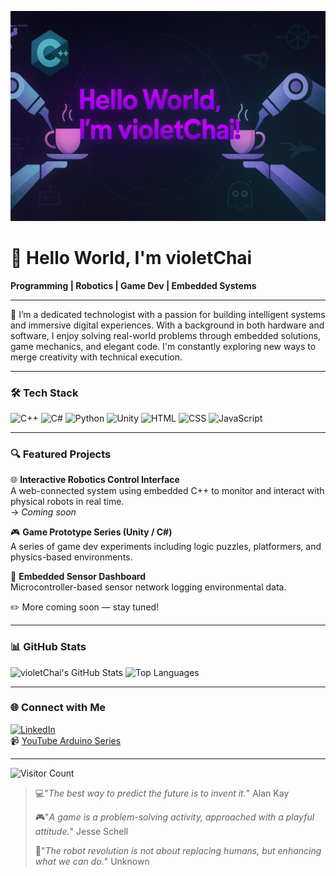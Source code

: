 ![violetChai banner](https://github.com/violetChai/violetChai/blob/main/violetChai_banner3.png)
# 👋 Hello World, I'm violetChai

**Programming | Robotics | Game Dev | Embedded Systems**

---

🎯 I’m a dedicated technologist with a passion for building intelligent systems and immersive digital experiences. With a background in both hardware and software, I enjoy solving real-world problems through embedded solutions, game mechanics, and elegant code. I'm constantly exploring new ways to merge creativity with technical execution.

---

### 🛠️ Tech Stack
![C++](https://img.shields.io/badge/C++-00599C?style=flat&logo=c%2b%2b&logoColor=white)
![C#](https://img.shields.io/badge/C%23-239120?style=flat&logo=c-sharp&logoColor=white)
![Python](https://img.shields.io/badge/Python-3776AB?style=flat&logo=python&logoColor=white)
![Unity](https://img.shields.io/badge/Unity-000000?style=flat&logo=unity&logoColor=white)
![HTML](https://img.shields.io/badge/HTML5-E34F26?style=flat&logo=html5&logoColor=white)
![CSS](https://img.shields.io/badge/CSS3-1572B6?style=flat&logo=css3&logoColor=white)
![JavaScript](https://img.shields.io/badge/JavaScript-F7DF1E?style=flat&logo=javascript&logoColor=black)

---

### 🔍 Featured Projects

🌐 **Interactive Robotics Control Interface**  
A web-connected system using embedded C++ to monitor and interact with physical robots in real time.  
→ *Coming soon*

🎮 **Game Prototype Series (Unity / C#)**  
A series of game dev experiments including logic puzzles, platformers, and physics-based environments.

🧠 **Embedded Sensor Dashboard**  
Microcontroller-based sensor network logging environmental data.

✏️ More coming soon — stay tuned!

---

### 📊 GitHub Stats

![violetChai's GitHub Stats](https://github-readme-stats.vercel.app/api?username=violetChai&show_icons=true&theme=default&hide=stars)
![Top Languages](https://github-readme-stats.vercel.app/api/top-langs/?username=violetChai&layout=compact&theme=default)

---

### 🌐 Connect with Me

[![LinkedIn](https://img.shields.io/badge/LinkedIn-blue?style=flat&logo=linkedin&logoColor=white)](https://www.linkedin.com/in/programmerlynn)  
📹 [YouTube Arduino Series](https://www.youtube.com/watch?v=3-0L146YqQ0&list=PL_nQH5yfEkF50Cs9F-3Xkh1BHqFjBqPyQ)

---

![Visitor Count](https://komarev.com/ghpvc/?username=violetChai&style=flat&color=blue)

> 💻"*The best way to predict the future is to invent it.*" Alan Kay
> 
> 🎮"*A game is a problem-solving activity, approached with a playful attitude.*" Jesse Schell
> 
> 🤖"*The robot revolution is not about replacing humans, but enhancing what we can do.*" Unknown

